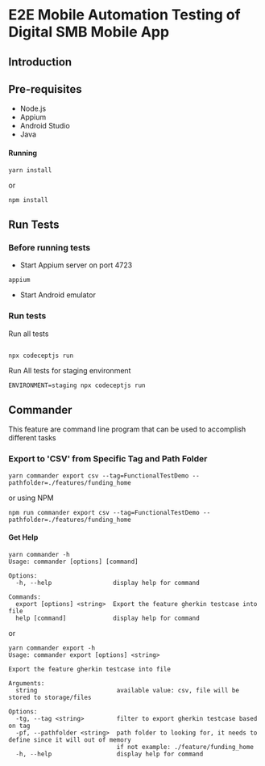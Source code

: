 # E2E Mobile Automation Testing of Digital SMB Mobile App

## Introduction

## Pre-requisites

- Node.js
- Appium
- Android Studio
- Java

#### Running

```
yarn install
```
or 
```
npm install
```

## Run Tests

### Before running tests

- Start Appium server on port 4723

```
appium
```

- Start Android emulator

### Run tests

Run all tests

```

npx codeceptjs run

```

Run All tests for staging environment

```
ENVIRONMENT=staging npx codeceptjs run
```


## Commander

This feature are command line program that can be used to accomplish different tasks

### Export to 'CSV' from Specific Tag and Path Folder

```
yarn commander export csv --tag=FunctionalTestDemo --pathfolder=./features/funding_home
```
or using NPM
```
npm run commander export csv --tag=FunctionalTestDemo --pathfolder=./features/funding_home
```

#### Get Help
```
yarn commander -h              
Usage: commander [options] [command]

Options:
  -h, --help                 display help for command

Commands:
  export [options] <string>  Export the feature gherkin testcase into file
  help [command]             display help for command
```
or 
```
yarn commander export -h
Usage: commander export [options] <string>

Export the feature gherkin testcase into file

Arguments:
  string                      available value: csv, file will be stored to storage/files

Options:
  -tg, --tag <string>         filter to export gherkin testcase based on tag
  -pf, --pathfolder <string>  path folder to looking for, it needs to define since it will out of memory
                              if not example: ./feature/funding_home
  -h, --help                  display help for command
```
